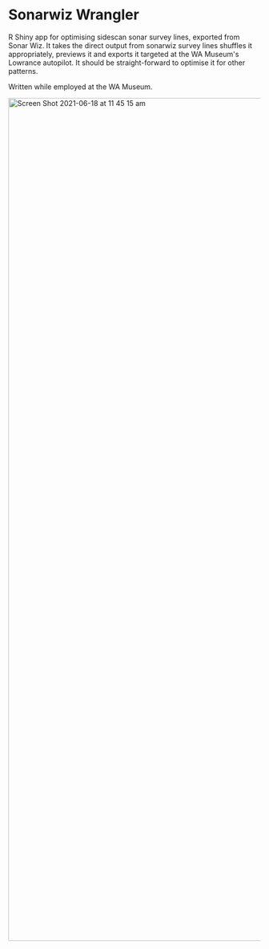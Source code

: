 # Sonarwiz Wrangler
R Shiny app for optimising sidescan sonar survey lines, exported from Sonar Wiz. It takes the direct output from sonarwiz survey lines shuffles it appropriately, previews it and exports it targeted at the WA Museum's Lowrance autopilot. It should be straight-forward to optimise it for other patterns. 

Written while employed at the WA Museum.

<img width="1680" alt="Screen Shot 2021-06-18 at 11 45 15 am" src="https://user-images.githubusercontent.com/2309844/122503265-b93e3e00-d02a-11eb-941b-d15e41c6b01c.png">
